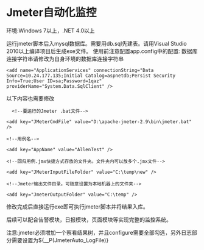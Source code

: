 # Jmeter自动化监控
环境:Windows 7以上，.NET 4.0以上

运行jmeter脚本后入mysql数据库。需要用db.sql先建表。请用Visual Studio 2010以上编译项目后生成exe文件。
使用前注意配置app.config中的配置:
数据库连接字符串请修改为自身环境的数据库连接字符串

    <add name="ApplicationServices" connectionString="Data Source=10.24.177.135;Initial Catalog=aspnetdb;Persist Security Info=True;User ID=sa;Password=1qaz" providerName="System.Data.SqlClient" />
    
以下内容也需要修改

      <!--要运行的Jmeter .bat文件-->
      
    <add key="JMeterCmdFile" value="D:\apache-jmeter-2.9\bin\jmeter.bat" />
    
    <!--用例名-->
    
    <add key="AppName" value="AllenTest" />
    
    <!--回归用例.jmx快捷方式存放的文件夹。文件夹内可以放多个.jmx文件-->
    
    <add key="JMeterInputFileFolder" value="C:\temp\new" />
    
    <!--Jmeter输出文件目录。可随意设置为本地机器上的文件夹-->
    
    <add key="JmeterOutputFolder" value="C:\temp" />
    
    
修改完成后直接运行exe即可执行jmeter脚本并将结果入库。
    
后续可以配合告警模块，日报模块，页面模块等实现完整的监控系统。
    
 
注意:jmeter必须增加一个察看结果树，并且configure需要全部勾选，另外日志部分需要设置为${__P(JmeterAuto_LogFile)}
